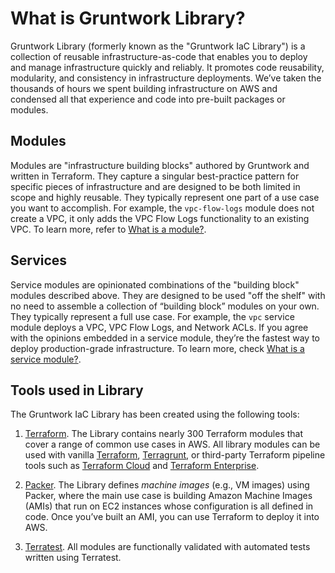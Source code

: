 # What is Gruntwork Library?

Gruntwork Library (formerly known as the "Gruntwork IaC Library") is a collection of reusable infrastructure-as-code that enables you to deploy and manage infrastructure quickly and reliably. It promotes code reusability, modularity, and consistency in infrastructure deployments. We’ve taken the thousands of hours we spent building infrastructure on AWS and condensed all that experience and code into pre-built packages or modules.

## Modules

Modules are "infrastructure building blocks" authored by Gruntwork and written in Terraform. They capture a singular best-practice pattern for specific pieces of infrastructure and are designed to be both limited in scope and highly reusable. They typically represent one part of a use case you want to accomplish. For example, the `vpc-flow-logs` module does not create a VPC, it only adds the VPC Flow Logs functionality to an existing VPC. To learn more, refer to [What is a module?](./modules.md).

## Services

Service modules are opinionated combinations of the "building block" modules described above. They are designed to be used "off the shelf" with no need to assemble a collection of “building block” modules on your own. They typically represent a full use case. For example, the `vpc` service module deploys a VPC, VPC Flow Logs, and Network ACLs. If you agree with the opinions embedded in a service module, they’re the fastest way to deploy production-grade infrastructure. To learn more, check [What is a service module?](./services.md).

## Tools used in Library

The Gruntwork IaC Library has been created using the following tools:

1. [Terraform](https://www.terraform.io/). The Library contains nearly 300 Terraform modules that cover a range of common use cases in AWS. All library modules can be used with vanilla [Terraform](https://www.terraform.io/), [Terragrunt](https://terragrunt.gruntwork.io/), or third-party Terraform pipeline tools such as [Terraform Cloud](https://www.hashicorp.com/blog/announcing-terraform-cloud/) and [Terraform Enterprise](https://www.terraform.io/docs/enterprise/index.html).

1. [Packer](https://www.packer.io/). The Library defines _machine images_ (e.g., VM images) using Packer, where the main use case is building Amazon Machine Images (AMIs) that run on EC2 instances whose configuration is all defined in code. Once you’ve built an AMI, you can use Terraform to deploy it into AWS.

1. [Terratest](https://terratest.gruntwork.io/). All modules are functionally validated with automated tests written using Terratest.
